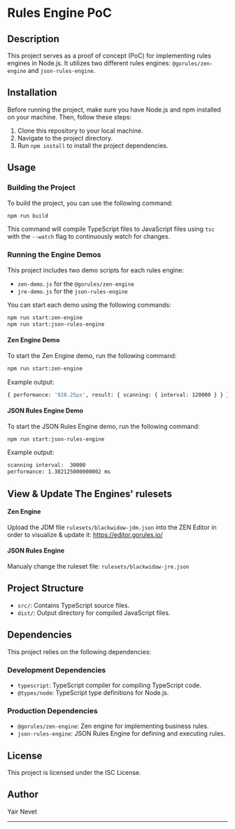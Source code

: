 

# Rules Engine PoC

## Description

This project serves as a proof of concept (PoC) for implementing rules engines in Node.js. It utilizes two different rules engines: `@gorules/zen-engine` and `json-rules-engine`.

## Installation

Before running the project, make sure you have Node.js and npm installed on your machine. Then, follow these steps:

1. Clone this repository to your local machine.
2. Navigate to the project directory.
3. Run `npm install` to install the project dependencies.

## Usage

### Building the Project

To build the project, you can use the following command:

```bash
npm run build
```

This command will compile TypeScript files to JavaScript files using `tsc` with the `--watch` flag to continuously watch for changes.

### Running the Engine Demos

This project includes two demo scripts for each rules engine:

- `zen-demo.js` for the `@gorules/zen-engine`
- `jre-demo.js` for the `json-rules-engine`

You can start each demo using the following commands:

```bash
npm run start:zen-engine
npm run start:json-rules-engine
```

#### Zen Engine Demo

To start the Zen Engine demo, run the following command:

```bash
npm run start:zen-engine
```

Example output:

```bash
{ performance: '928.25µs', result: { scanning: { interval: 120000 } } }
```

#### JSON Rules Engine Demo

To start the JSON Rules Engine demo, run the following command:

```bash
npm run start:json-rules-engine
```

Example output:

```bash
scanning interval:  30000
performance: 1.382125000000002 ms
```
## View & Update The Engines' rulesets
#### Zen Engine
Upload the JDM file `rulesets/blackwidow-jdm.json` into the ZEN Editor in order to visualize & update it: https://editor.gorules.io/


#### JSON Rules Engine
Manualy change the ruleset file: `rulesets/blackwidow-jre.json`


## Project Structure

- `src/`: Contains TypeScript source files.
- `dist/`: Output directory for compiled JavaScript files.

## Dependencies

This project relies on the following dependencies:

### Development Dependencies

- `typescript`: TypeScript compiler for compiling TypeScript code.
- `@types/node`: TypeScript type definitions for Node.js.

### Production Dependencies

- `@gorules/zen-engine`: Zen engine for implementing business rules.
- `json-rules-engine`: JSON Rules Engine for defining and executing rules.

## License

This project is licensed under the ISC License.

## Author

Yair Nevet

---
